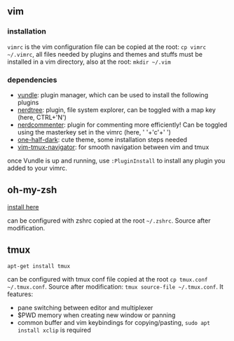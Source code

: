 ## vim

### installation

`vimrc` is the vim configuration file can be copied at the root: `cp vimrc ~/.vimrc`, all files needed by plugins and themes and stuffs must be installed in a vim directory, also at the root: `mkdir ~/.vim`

### dependencies

* [vundle](https://github.com/VundleVim/Vundle.vim): plugin manager, which can be used to install the following plugins
* [nerdtree](https://github.com/preservim/nerdtree): plugin, file system explorer, can be toggled with a map key (here, CTRL+'N')
* [nerdcommenter](https://github.com/preservim/nerdcommenter): plugin for commenting more efficiently! Can be toggled using the masterkey set in the vimrc (here, ' '+'c'+' ')
* [one-half-dark](https://github.com/sonph/onehalf): cute theme, some installation steps needed
* [vim-tmux-navigator](https://github.com/christoomey/vim-tmux-navigator#installation): for smooth navigation between vim and tmux

once Vundle is up and running, use `:PluginInstall` to install any plugin you added to your vimrc.

## oh-my-zsh

[install here](https://ohmyz.sh/)

can be configured with zshrc copied at the root `~/.zshrc`. Source after modification.

## tmux

```
apt-get install tmux
```

can be configured with tmux conf file copied at the root `cp tmux.conf ~/.tmux.conf`. Source after modification: `tmux source-file ~/.tmux.conf`. It features:
* pane switching between editor and multiplexer
* $PWD memory when creating new window or panning
* common buffer and vim keybindings for copying/pasting, `sudo apt install xclip` is required

